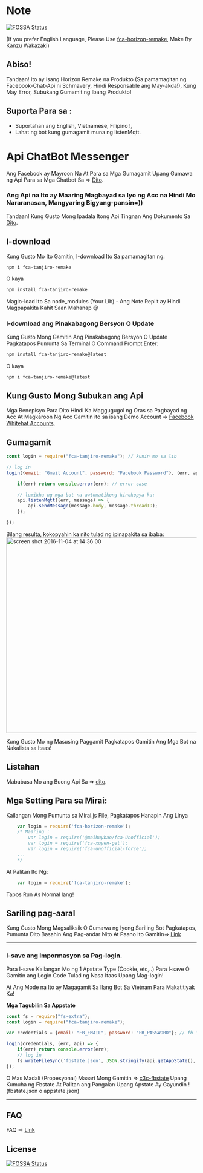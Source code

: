# Note
[![FOSSA Status](https://app.fossa.com/api/projects/git%2Bgithub.com%2Ftanjirokamado0806%2Ffca-tanjiro-remake.svg?type=shield)](https://app.fossa.com/projects/git%2Bgithub.com%2Ftanjirokamado0806%2Ffca-tanjiro-remake?ref=badge_shield)

(If you prefer English Language, Please Use [fca-horizon-remake](https://npmjs.com/package/fca-horizon-remake), Make By Kanzu Wakazaki)

## Abiso!
Tandaan! Ito ay isang Horizon Remake na Produkto (Sa pamamagitan ng Facebook-Chat-Api ni Schmavery, Hindi Responsable ang May-akda!), Kung May Error, Subukang Gumamit ng Ibang Produkto!

## Suporta Para sa :

+ Suportahan ang English, Vietnamese, Filipino !,
+ Lahat ng bot kung gumagamit muna ng listenMqtt.

# Api ChatBot Messenger

Ang Facebook ay Mayroon Na At Para sa Mga Gumagamit Upang Gumawa ng Api Para sa Mga Chatbot Sa => [Dito](https://developers.facebook.com/docs/messenger-platform).

### Ang Api na Ito ay Maaring Magbayad sa Iyo ng Acc na Hindi Mo Nararanasan, Mangyaring Bigyang-pansin=))

Tandaan! Kung Gusto Mong Ipadala Itong Api Tingnan Ang Dokumento Sa [Dito](https://github.com/Schmavery/facebook-chat-api).

## I-download

Kung Gusto Mo Ito Gamitin, I-download Ito Sa pamamagitan ng:
```bash
npm i fca-tanjiro-remake
```
O kaya
```bash
npm install fca-tanjiro-remake
```

Maglo-load Ito Sa node_modules (Your Lib) - Ang Note Replit ay Hindi Magpapakita Kahit Saan Mahanap 😪

### I-download ang Pinakabagong Bersyon O Update

Kung Gusto Mong Gamitin Ang Pinakabagong Bersyon O Update Pagkatapos Pumunta Sa Terminal O Command Prompt Enter:
```bash
npm install fca-tanjiro-remake@latest
```
O kaya
```bash
npm i fca-tanjiro-remake@latest
```

## Kung Gusto Mong Subukan ang Api

Mga Benepisyo Para Dito Hindi Ka Maggugugol ng Oras sa Pagbayad ng Acc At Magkaroon Ng Acc
Gamitin ito sa isang Demo Account => [Facebook Whitehat Accounts](https://www.facebook.com/whitehat/accounts/).

## Gumagamit

```javascript
const login = require("fca-tanjiro-remake"); // kunin mo sa lib

// log in
login({email: "Gmail Account", password: "Facebook Password"}, (err, api) => {

    if(err) return console.error(err); // error case

    // lumikha ng mga bot na awtomatikong kinokopya ka:
    api.listenMqtt((err, message) => {
        api.sendMessage(message.body, message.threadID);
    });

});
```

Bilang resulta, kokopyahin ka nito tulad ng ipinapakita sa ibaba:
<img width="517" alt="screen shot 2016-11-04 at 14 36 00" src="https://cloud.githubusercontent.com/assets/4534692/20023545/f8c24130-a29d-11e6-9ef7-47568bdbc1f2.png">

Kung Gusto Mo ng Masusing Paggamit Pagkatapos Gamitin Ang Mga Bot na Nakalista sa Itaas!

## Listahan

Mababasa Mo ang Buong Api Sa => [dito](DOCS.md).

## Mga Setting Para sa Mirai:

Kailangan Mong Pumunta sa Mirai.js File, Pagkatapos Hanapin Ang Linya
```js
    var login = require('fca-horizon-remake'); 
    /* Maaring :
        var login = require('@maihuybao/fca-Unofficial');
        var login = require('fca-xuyen-get');
        var login = require('fca-unofficial-force');
    ...   
    */
```

At Palitan Ito Ng:

```js
    var login = require('fca-tanjiro-remake');
```

Tapos Run As Normal lang!

## Sariling pag-aaral

Kung Gusto Mong Magsaliksik O Gumawa ng Iyong Sariling Bot Pagkatapos, Pumunta Dito Basahin Ang Pag-andar Nito At Paano Ito Gamitin=> [Link](https://github.com/Schmavery/facebook-chat-api#Unofficial%20Facebook%20Chat%20API)

------------------------------------

### I-save ang Impormasyon sa Pag-login.

Para I-save Kailangan Mo ng 1 Apstate Type (Cookie, etc,..) Para I-save O Gamitin ang Login Code Tulad ng Nasa Itaas Upang Mag-login!

At Ang Mode na Ito ay Magagamit Sa Ilang Bot Sa Vietnam Para Makatitiyak Ka!

__Mga Tagubilin Sa Appstate__

```js
const fs = require("fs-extra");
const login = require("fca-tanjiro-remake");

var credentials = {email: "FB_EMAIL", password: "FB_PASSWORD"}; // fb information

login(credentials, (err, api) => {
    if(err) return console.error(err);
    // log in
    fs.writeFileSync('fbstate.json', JSON.stringify(api.getAppState(), null,'\t')); // fbstate.json or appstate.json
});
```

O Mas Madali (Propesyonal) Maaari Mong Gamitin => [c3c-fbstate](https://github.com/c3cbot/c3c-fbstate) Upang Kumuha ng Fbstate At Palitan ang Pangalan Upang Apstate Ay Gayundin ! (fbstate.json o appstate.json)

------------------------------------

## FAQ

FAQ => [Link](https://github.com/Schmavery/facebook-chat-api#FAQS)


## License
[![FOSSA Status](https://app.fossa.com/api/projects/git%2Bgithub.com%2Ftanjirokamado0806%2Ffca-tanjiro-remake.svg?type=large)](https://app.fossa.com/projects/git%2Bgithub.com%2Ftanjirokamado0806%2Ffca-tanjiro-remake?ref=badge_large)